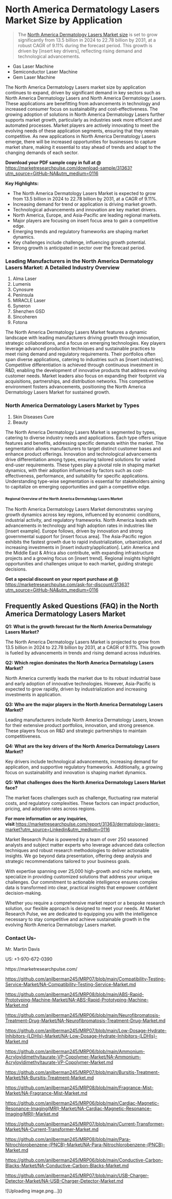 <h1>North America Dermatology Lasers Market&nbsp;Size by Application</h1><blockquote><p>The <a href="https://marketresearchpulse.com/download-sample/31363?utm_source=GitHub-NA&amp;utm_medium=0116">North America Dermatology Lasers Market size</a> is set to grow significantly from 13.5 billion in 2024 to 22.78 billion by 2031, at a robust CAGR of 9.11% during the forecast period. This growth is driven by [insert key drivers], reflecting rising demand and technological advancements.</p></blockquote><ul><li>Gas Laser Machine <li> Semiconductor Laser Machine <li> Gem Laser Machine</li></ul><p>The North America Dermatology Lasers market size by application continues to expand, driven by significant demand in key sectors such as North America Dermatology Lasers and North America Dermatology Lasers. These applications are benefitting from advancements in technology and increased consumer focus on sustainability and cost-effectiveness. The growing adoption of solutions in North America Dermatology Lasers further supports market growth, particularly as industries seek more efficient and automated processes. Market players are actively innovating to meet the evolving needs of these application segments, ensuring that they remain competitive. As new applications in North America Dermatology Lasers emerge, there will be increased opportunities for businesses to capture market share, making it essential to stay ahead of trends and adapt to the changing demands of each sector.</p><p><strong>Download your PDF sample copy in full at @ </strong><a href="https://marketresearchpulse.com/download-sample/31363?utm_source=GitHub-NA&amp;utm_medium=0116">https://marketresearchpulse.com/download-sample/31363?utm_source=GitHub-NA&amp;utm_medium=0116</a></p><p><strong>Key Highlights: </strong></p><ul><li>The North America Dermatology Lasers Market is expected to grow from 13.5 billion in 2024 to 22.78 billion by 2031, at a CAGR of 9.11%.</li><li>Increasing demand for trend or application is driving market growth.</li><li>Technological advancements and innovation are key market drivers.</li><li>North America, Europe, and Asia-Pacific are leading regional markets.</li><li>Major players are focusing on insert focus area to gain a competitive edge.</li><li>Emerging trends and regulatory frameworks are shaping market dynamics.</li><li>Key challenges include challenge, influencing growth potential.</li><li>Strong growth is anticipated in sector over the forecast period.</li></ul><h3>Leading Manufacturers in the North America Dermatology Lasers Market: A Detailed Industry Overview</h3><ol><li>Alma Laser</li><li>Lumenis</li><li>Cynosure</li><li>Peninsula</li><li>MIRACLE Laser</li><li>Syneron</li><li>Shenzhen GSD</li><li>Sincoheren</li><li>Fotona</li></ol><div class="flex max-w-full flex-col flex-grow"><div class="min-h-8 text-message flex w-full flex-col items-end gap-2 whitespace-normal break-words [.text-message+&amp;]:mt-5" dir="auto" data-message-author-role="assistant" data-message-id="fd8432e4-4910-450d-b182-61b7bfb0a01f" data-message-model-slug="gpt-4o"><div class="flex w-full flex-col gap-1 empty:hidden first:pt-[3px]"><div class="markdown prose w-full break-words dark:prose-invert light"><p>The North America Dermatology Lasers Market features a dynamic landscape with leading manufacturers driving growth through innovation, strategic collaborations, and a focus on emerging technologies. Key players leverage advanced production techniques and sustainable practices to meet rising demand and regulatory requirements. Their portfolios often span diverse applications, catering to industries such as [insert industries]. Competitive differentiation is achieved through continuous investment in R&amp;D, enabling the development of innovative products that address evolving customer needs. Market leaders also focus on expanding their footprint via acquisitions, partnerships, and distribution networks. This competitive environment fosters advancements, positioning the North America Dermatology Lasers Market for sustained growth.</p></div></div></div></div><h3>North America Dermatology Lasers Market by Types</h3><ol><li>Skin Diseases Cure <li> Beauty</li></ol><div class="flex max-w-full flex-col flex-grow"><div class="min-h-8 text-message flex w-full flex-col items-end gap-2 whitespace-normal break-words [.text-message+&amp;]:mt-5" dir="auto" data-message-author-role="assistant" data-message-id="084470be-0bb7-4664-bddf-5156b4f41249" data-message-model-slug="gpt-4o-mini"><div class="flex w-full flex-col gap-1 empty:hidden first:pt-[3px]"><div class="markdown prose w-full break-words dark:prose-invert light"><p>The North America Dermatology Lasers Market is segmented by types, catering to diverse industry needs and applications. Each type offers unique features and benefits, addressing specific demands within the market. The segmentation allows manufacturers to target distinct customer bases and enhance product offerings. Innovation and technological advancements drive differentiation among types, ensuring tailored solutions for varied end-user requirements. These types play a pivotal role in shaping market dynamics, with their adoption influenced by factors such as cost-effectiveness, performance, and suitability for specific applications. Understanding type-wise segmentation is essential for stakeholders aiming to capitalize on emerging opportunities and gain a competitive edge.</p></div></div></div></div><h3><span style="font-size: 11px;">Regional Overview of the North America Dermatology Lasers Market</span></h3><div class="flex max-w-full flex-col flex-grow"><div class="min-h-8 text-message flex w-full flex-col items-end gap-2 whitespace-normal break-words [.text-message+&amp;]:mt-5" dir="auto" data-message-author-role="assistant" data-message-id="e9038762-ce64-4e30-91c9-9bd413514231" data-message-model-slug="gpt-4o-mini"><div class="flex w-full flex-col gap-1 empty:hidden first:pt-[3px]"><div class="markdown prose w-full break-words dark:prose-invert light"><p>The North America Dermatology Lasers Market demonstrates varying growth dynamics across key regions, influenced by economic conditions, industrial activity, and regulatory frameworks. North America leads with advancements in technology and high adoption rates in industries like [insert example]. Europe follows, driven by innovation and strong governmental support for [insert focus area]. The Asia-Pacific region exhibits the fastest growth due to rapid industrialization, urbanization, and increasing investments in [insert industry/application]. Latin America and the Middle East &amp; Africa also contribute, with expanding infrastructure projects and a growing focus on [insert trend]. Regional insights highlight opportunities and challenges unique to each market, guiding strategic decisions.</p></div></div></div></div><p><strong>Get a special discount on your report purchase at @ </strong><a href="https://marketresearchpulse.com/ask-for-discount/31363?utm_source=GitHub-NA&amp;utm_medium=0116">https://marketresearchpulse.com/ask-for-discount/31363?utm_source=GitHub-NA&amp;utm_medium=0116</a></p><h2>Frequently Asked Questions (FAQ) in the North America Dermatology Lasers Market</h2><p><strong>Q1: What is the growth forecast for the North America Dermatology Lasers Market?</strong></p><p>The North America Dermatology Lasers Market is projected to grow from 13.5 billion in 2024 to 22.78 billion by 2031, at a CAGR of 9.11%. This growth is fueled by advancements in trends and rising demand across industries.</p><p><strong>Q2: Which region dominates the North America Dermatology Lasers Market?</strong></p><p>North America currently leads the market due to its robust industrial base and early adoption of innovative technologies. However, Asia-Pacific is expected to grow rapidly, driven by industrialization and increasing investments in application.</p><p><strong>Q3: Who are the major players in the North America Dermatology Lasers Market?</strong></p><p>Leading manufacturers include North America Dermatology Lasers, known for their extensive product portfolios, innovation, and strong presence. These players focus on R&amp;D and strategic partnerships to maintain competitiveness.</p><p><strong>Q4: What are the key drivers of the North America Dermatology Lasers Market?</strong></p><p>Key drivers include technological advancements, increasing demand for application, and supportive regulatory frameworks. Additionally, a growing focus on sustainability and innovation is shaping market dynamics.</p><p><strong>Q5: What challenges does the North America Dermatology Lasers Market face?</strong></p><p>The market faces challenges such as challenge, fluctuating raw material costs, and regulatory complexities. These factors can impact production, pricing, and adoption rates across regions.</p><p><strong>For more information or any inquiries, visit&nbsp;</strong><a href="https://marketresearchpulse.com/report/31363/dermatology-lasers-market?utm_source=Linkedin&utm_medium=0116">https://marketresearchpulse.com/report/31363/dermatology-lasers-market?utm_source=Linkedin&utm_medium=0116</a></p><p>Market Research Pulse is powered by a team of over 250 seasoned analysts and subject matter experts who leverage advanced data collection techniques and robust research methodologies to deliver actionable insights. We go beyond data presentation, offering deep analysis and strategic recommendations tailored to your business goals.</p><p>With expertise spanning over 25,000 high-growth and niche markets, we specialize in providing customized solutions that address your unique challenges. Our commitment to actionable intelligence ensures complex data is transformed into clear, practical insights that empower confident decision-making.</p><p>Whether you require a comprehensive market report or a bespoke research solution, our flexible approach is designed to meet your needs. At Market Research Pulse, we are dedicated to equipping you with the intelligence necessary to stay competitive and achieve sustainable growth in the evolving North America Dermatology Lasers market.</p><h3><strong>Contact Us-</strong></h3><p>Mr. Martin Davis</p><p>US: +1-970-672-0390</p><p>https://marketresearchpulse.com/</p><p><a href="https://github.com/anilberman245/MRP07/blob/main/Compatibility-Testing-Service-Market/NA-Compatibility-Testing-Service-Market.md">https://github.com/anilberman245/MRP07/blob/main/Compatibility-Testing-Service-Market/NA-Compatibility-Testing-Service-Market.md</a></p><p><a href="https://github.com/anilberman245/MRP08/blob/main/ABS-Rapid-Prototyping-Machine-Market/NA-ABS-Rapid-Prototyping-Machine-Market.md">https://github.com/anilberman245/MRP08/blob/main/ABS-Rapid-Prototyping-Machine-Market/NA-ABS-Rapid-Prototyping-Machine-Market.md</a></p><p><a href="https://github.com/anilberman245/MRP06/blob/main/Neurofibromatosis-Treatment-Drug-Market/NA-Neurofibromatosis-Treatment-Drug-Market.md">https://github.com/anilberman245/MRP06/blob/main/Neurofibromatosis-Treatment-Drug-Market/NA-Neurofibromatosis-Treatment-Drug-Market.md</a></p><p><a href="https://github.com/anilberman245/MRP07/blob/main/Low-Dosage-Hydrate-Inhibitors-(LDHIs)-Market/NA-Low-Dosage-Hydrate-Inhibitors-(LDHIs)-Market.md">https://github.com/anilberman245/MRP07/blob/main/Low-Dosage-Hydrate-Inhibitors-(LDHIs)-Market/NA-Low-Dosage-Hydrate-Inhibitors-(LDHIs)-Market.md</a></p><p><a href="https://github.com/anilberman245/MRP06/blob/main/Ammonium-Acryloyldimethyltaurate-VP-Copolymer-Market/NA-Ammonium-Acryloyldimethyltaurate-VP-Copolymer-Market.md">https://github.com/anilberman245/MRP06/blob/main/Ammonium-Acryloyldimethyltaurate-VP-Copolymer-Market/NA-Ammonium-Acryloyldimethyltaurate-VP-Copolymer-Market.md</a></p><p><a href="https://github.com/anilberman245/MRP07/blob/main/Bursitis-Treatment-Market/NA-Bursitis-Treatment-Market.md">https://github.com/anilberman245/MRP07/blob/main/Bursitis-Treatment-Market/NA-Bursitis-Treatment-Market.md</a></p><p><a href="https://github.com/anilberman245/MRP08/blob/main/Fragrance-Mist-Market/NA-Fragrance-Mist-Market.md">https://github.com/anilberman245/MRP08/blob/main/Fragrance-Mist-Market/NA-Fragrance-Mist-Market.md</a></p><p><a href="https://github.com/anilberman245/MRP06/blob/main/Cardiac-Magnetic-Resonance-Imaging(MRI)-Market/NA-Cardiac-Magnetic-Resonance-Imaging(MRI)-Market.md">https://github.com/anilberman245/MRP06/blob/main/Cardiac-Magnetic-Resonance-Imaging(MRI)-Market/NA-Cardiac-Magnetic-Resonance-Imaging(MRI)-Market.md</a></p><p><a href="https://github.com/anilberman245/MRP07/blob/main/Current-Transformer-Market/NA-Current-Transformer-Market.md">https://github.com/anilberman245/MRP07/blob/main/Current-Transformer-Market/NA-Current-Transformer-Market.md</a></p><p><a href="https://github.com/anilberman245/MRP08/blob/main/Para-Nitrochlorobenzene-(PNCB)-Market/NA-Para-Nitrochlorobenzene-(PNCB)-Market.md">https://github.com/anilberman245/MRP08/blob/main/Para-Nitrochlorobenzene-(PNCB)-Market/NA-Para-Nitrochlorobenzene-(PNCB)-Market.md</a></p><p><a href="https://github.com/anilberman245/MRP06/blob/main/Conductive-Carbon-Blacks-Market/NA-Conductive-Carbon-Blacks-Market.md">https://github.com/anilberman245/MRP06/blob/main/Conductive-Carbon-Blacks-Market/NA-Conductive-Carbon-Blacks-Market.md</a></p><p><a href="https://github.com/anilberman245/MRP07/blob/main/USB-Charger-Detector-Market/NA-USB-Charger-Detector-Market.md">https://github.com/anilberman245/MRP07/blob/main/USB-Charger-Detector-Market/NA-USB-Charger-Detector-Market.md</a></p>
![Uploading image.png…]()
